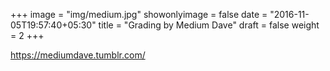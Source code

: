 +++
image = "img/medium.jpg"
showonlyimage = false
date = "2016-11-05T19:57:40+05:30"
title = "Grading by Medium Dave"
draft = false
weight = 2
+++

https://mediumdave.tumblr.com/
